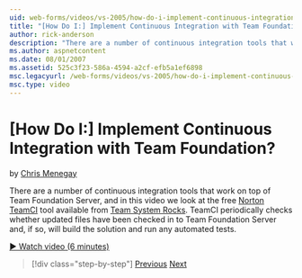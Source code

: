 ```yaml
---
uid: web-forms/videos/vs-2005/how-do-i-implement-continuous-integration-with-team-foundation
title: "[How Do I:] Implement Continuous Integration with Team Foundation? | Microsoft Docs"
author: rick-anderson
description: "There are a number of continuous integration tools that work on top of Team Foundation Server, and in this video we look at the free Norton TeamCI tool avail..."
ms.author: aspnetcontent
ms.date: 08/01/2007
ms.assetid: 525c3f23-586a-4594-a2cf-efb5a1ef6898
msc.legacyurl: /web-forms/videos/vs-2005/how-do-i-implement-continuous-integration-with-team-foundation
msc.type: video
---
```

[How Do I:] Implement Continuous Integration with Team Foundation?
====================
by [Chris Menegay](https://twitter.com/CMenegay)

There are a number of continuous integration tools that work on top of Team Foundation Server, and in this video we look at the free [Norton TeamCI](http://teamsystemrocks.com/files/12/tools/entry1018.aspx) tool available from [Team System Rocks](http://teamsystemrocks.com/). TeamCI periodically checks whether updated files have been checked in to Team Foundation Server and, if so, will build the solution and run any automated tests.

[&#9654; Watch video (6 minutes)](https://channel9.msdn.com/Blogs/ASP-NET-Site-Videos/how-do-i-implement-continuous-integration-with-team-foundation)

> [!div class="step-by-step"]
> [Previous](how-do-i-discover-application-changes-prior-to-deployment.md)
> [Next](how-do-i-automate-testing-using-team-build.md)
